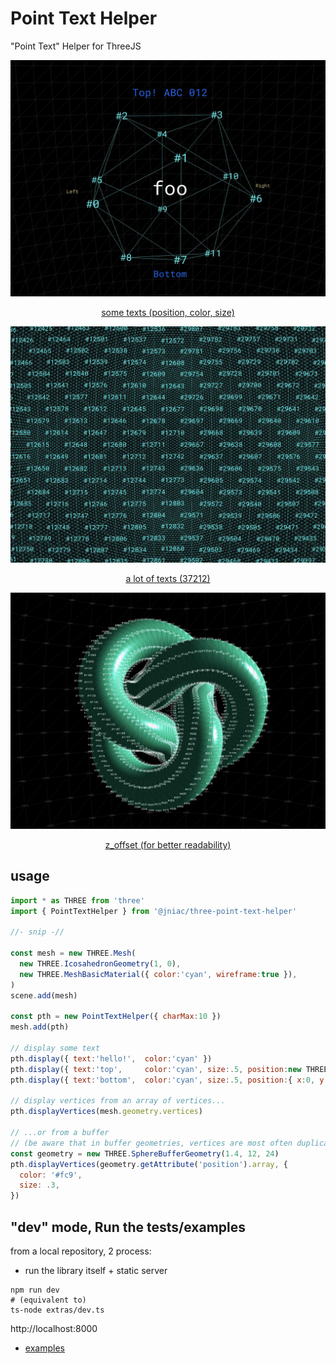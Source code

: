 # Point Text Helper
"Point Text" Helper for ThreeJS

<a href="https://jniac.github.io/three-point-text-helper/tests/examples/dist/vertices/">
<p align="center">
  <img width="600px" src="screenshots/vertices.jpg">
<p>
<p align="center">
  some texts (position, color, size)
</p>
</a>

<a href="https://jniac.github.io/three-point-text-helper/tests/examples/dist/vertices-stress/">
<p align="center">
  <img width="600px" src="screenshots/vertices-stress.jpg">
<p>
<p align="center">
  a lot of texts (37212)
</p>
</a>

<a href="https://jniac.github.io/three-point-text-helper/tests/examples/dist/vertices-knot/">
<p align="center">
  <img width="600px" src="screenshots/vertices-knot.jpg">
<p>
<p align="center">
  z_offset (for better readability)
</p>
</a>


## usage
```javascript
import * as THREE from 'three'
import { PointTextHelper } from '@jniac/three-point-text-helper'

//- snip -//

const mesh = new THREE.Mesh(
  new THREE.IcosahedronGeometry(1, 0),
  new THREE.MeshBasicMaterial({ color:'cyan', wireframe:true }),
)
scene.add(mesh)

const pth = new PointTextHelper({ charMax:10 })
mesh.add(pth)

// display some text
pth.display({ text:'hello!',  color:'cyan' })
pth.display({ text:'top',     color:'cyan', size:.5, position:new THREE.Vector3(0, 1, 0) })
pth.display({ text:'bottom',  color:'cyan', size:.5, position:{ x:0, y:-1, z:0 } })

// display vertices from an array of vertices...
pth.displayVertices(mesh.geometry.vertices)

// ...or from a buffer 
// (be aware that in buffer geometries, vertices are most often duplicated)
const geometry = new THREE.SphereBufferGeometry(1.4, 12, 24)
pth.displayVertices(geometry.getAttribute('position').array, {
  color: '#fc9',
  size: .3,
})
```

## "dev" mode, Run the tests/examples
from a local repository, 2 process:
- run the library itself + static server
```shell
npm run dev
# (equivalent to)
ts-node extras/dev.ts
```
http://localhost:8000

- [examples](tests/examples)



